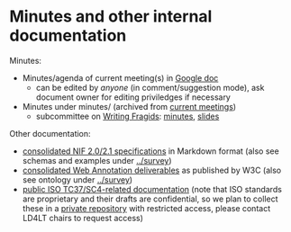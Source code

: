# Minutes and other internal documentation

Minutes:

* Minutes/agenda of current meeting(s) in [Google doc](https://docs.google.com/document/d/1OGeE96V79iAMavOR6jM-zIA9kKfrC2Pnp5WDu2ZPV-0/edit?usp=sharing)
	* can be edited  by *anyone* (in comment/suggestion mode), ask document owner for editing priviledges if necessary  
* Minutes under minutes/ (archived from [current meetings](https://docs.google.com/document/d/1OGeE96V79iAMavOR6jM-zIA9kKfrC2Pnp5WDu2ZPV-0/edit?usp=sharing)) 
	* subcommittee on [Writing Fragids](https://github.com/Arithmeticus/writing-fragids): [minutes](https://github.com/Arithmeticus/writing-fragids/tree/main/discussions), [slides](http://kalvesmaki.com/wf/)

Other documentation:
* [consolidated NIF 2.0/2.1 specifications](nif-2.0) in Markdown format (also see schemas and examples under [../survey](../survey/nif-2.0))
* [consolidated Web Annotation deliverables](wa) as published by W3C (also see ontology under [../survey](../survey/wa))
* [public ISO TC37/SC4-related documentation](iso) (note that ISO standards are proprietary and their drafts are confidential, so we plan to collect these in a [private repository](https://github.com/ld4lt/linguistic-annotation-restricted) with restricted access, please contact LD4LT chairs to request access)
